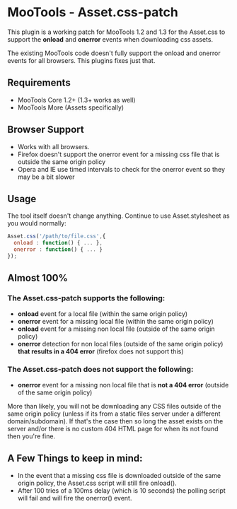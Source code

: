 # MooTools - Asset.css-patch

This plugin is a working patch for MooTools 1.2 and 1.3 for the Asset.css to support the **onload** and **onerror** events when downloading css assets.

The existing MooTools code doesn't fully support the onload and onerror events for all browsers. This plugins fixes just that.

## Requirements

- MooTools Core 1.2+ (1.3+ works as well)
- MooTools More (Assets specifically)

## Browser Support

- Works with all browsers.
- Firefox doesn't support the onerror event for a missing css file that is outside the same origin policy
- Opera and IE use timed intervals to check for the onerror event so they may be a bit slower

## Usage

The tool itself doesn't change anything. Continue to use Asset.stylesheet as you would normally:

```javascript
Asset.css('/path/to/file.css',{
  onload : function() { ... },
  onerror : function() { ... }
});
```

## Almost 100%

### The Asset.css-patch supports the following:

- **onload** event for a local file (within the same origin policy)
- **onerror** event for a missing local file (within the same origin policy)
- **onload** event for a missing non local file (outside of the same origin policy)
- **onerror** detection for non local files (outside of the same origin policy) **that results in a 404 error** (firefox does not support this)

### The Asset.css-patch **does not support** the following:

- **onerror** event for a missing non local file that is **not a 404 error** (outside of the same origin policy)

More than likely, you will not be downloading any CSS files outside of the same origin policy (unless if its from a static files server under a different domain/subdomain). If that's the case then so long the asset exists on the server and/or there is no custom 404 HTML page for when its not found then you're fine.

## A Few Things to keep in mind:

- In the event that a missing css file is downloaded outside of the same origin policy, the Asset.css script will still fire onload().
- After 100 tries of a 100ms delay (which is 10 seconds) the polling script will fail and will fire the onerror() event.
